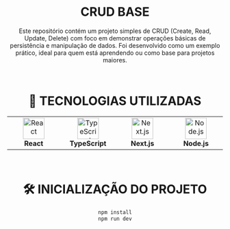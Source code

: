 <div align="center">
  
# CRUD BASE

Este repositório contém um projeto simples de CRUD (Create, Read, Update, Delete) com foco em demonstrar operações básicas de persistência e manipulação de dados. Foi desenvolvido como um exemplo prático, ideal para quem está aprendendo ou como base para projetos maiores.

<br>

# 🚀 TECNOLOGIAS UTILIZADAS

<div align="center">

<table>
  <tr>
    <td align="center" width="120">
      <img src="https://cdn.jsdelivr.net/gh/devicons/devicon@latest/icons/react/react-original.svg" width="50" height="50" alt="React"/>
      <br><strong>React</strong>
    </td>
    <td align="center" width="120">
      <img src="https://cdn.jsdelivr.net/gh/devicons/devicon@latest/icons/typescript/typescript-original.svg" width="50" height="50" alt="TypeScript"/>
      <br><strong>TypeScript</strong>
    </td>
    <td align="center" width="120">
      <img src="https://cdn.jsdelivr.net/gh/devicons/devicon@latest/icons/nextjs/nextjs-original.svg" width="50" height="50" alt="Next.js"/>
      <br><strong>Next.js</strong>
    </td>
    <td align="center" width="120">
      <img src="https://cdn.jsdelivr.net/gh/devicons/devicon@latest/icons/nodejs/nodejs-original.svg" width="50" height="50" alt="Node.js"/>
      <br><strong>Node.js</strong>
    </td>
  </tr>
</table>

</div>

<br>

# 🛠 INICIALIZAÇÃO DO PROJETO

```bash
npm install
npm run dev
